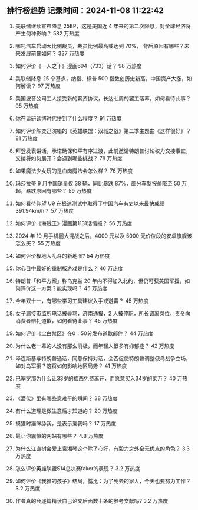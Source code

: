 
## 排行榜趋势 记录时间：2024-11-08 11:22:42
  
  1. 美联储继续宣布降息 25BP，这是美国近 4 年来的第二次降息，对全球经济将产生何种影响？ 582 万热度
    
  2. 哪吒汽车启动大比例裁员，裁员比例最高或达到 70%， 背后原因有哪些？未来发展前景如何？ 337 万热度
    
  3. 如何评价《一人之下》漫画694（733）话？ 98 万热度
    
  4. 美联储降息 25 个基点，纳指、标普 500 指数创历史新高，中国资产大涨，如何解读？ 97 万热度
    
  5. 美国波音公司工人接受新的薪资协议，长达七周的罢工落幕，如何看待此事？ 95 万热度
    
  6. 你在读研读博时代拼到了什么程度？ 91 万热度
    
  7. 如何评价陈奕迅演唱的《英雄联盟：双城之战》第二季主题曲《这样很好》？ 81 万热度
    
  8. 拜登发表讲话，承诺确保和平有序过渡，此前邀请特朗普讨论权力交接事宜，交接将如何展开？会遇到哪些挑战？ 78 万热度
    
  9. 如果魔法少女玩的是血肉魔法会怎么样？ 76 万热度
    
  10. 玛莎拉蒂 9 月中国销量仅 38 辆，同比暴跌 87%，部分车型报价降至 50 万起，暴跌原因有哪些？ 59 万热度
    
  11. 如何看待仰望 U9 在极速测试中取得了中国汽车有史以来最快成绩 391.94km/h？ 57 万热度
    
  12. 如何评价《海贼王》漫画第1131话情报？ 56 万热度
    
  13. 2024 年 10 月手机圈大混战之后，4000 元以及 5000 元价位段的安卓旗舰该怎么买？ 55 万热度
    
  14. 如何评价极地大乱斗的新地图? 54 万热度
    
  15. 你心目中最好的重制版游戏是什么？ 46 万热度
    
  16. 特朗普「和平方案」称乌克兰 20 年内不得加入北约，但仍可获美国军援，如何评价这一方案？能实现吗？ 45 万热度
    
  17. 今年双十一，有哪些学习工具建议入手或避雷？ 45 万热度
    
  18. 女子漏接市监所电话被辱骂，济南通报，2 人被停职，所长调离岗位，责令向消费者赔礼道歉，如何看待此事？ 45 万热度
    
  19. 如何评价《尘白禁区》在0：50分发布道歉邮件？ 44 万热度
    
  20. 为什么老一辈的人没有那么消极，而年轻人很多有抑郁症？ 42 万热度
    
  21. 泽连斯基与特朗普通话，同意保持对话，会否促使特朗普调整俄乌战争立场，如对乌军援？这将如何影响地区局势？ 41 万热度
    
  22. 巴塞罗那为什么让33岁的梅西免费离开，而愿意买入34岁的莱万？ 40 万热度
    
  23. 《潜伏》里有哪些意难平的瞬间？ 38 万热度
    
  24. 有什么道理是做生意后才知道的？ 20 万热度
    
  25. 摸猫时猫咪舔我，是表示爱我吗？ 17 万热度
    
  26. 最让你震惊的网站有哪些？ 4.8 万热度
    
  27. 为什么江直树会爱上袁湘琴这个除了心好，有毅力之外全无优点的角色？ 3.3 万热度
    
  28. 怎么评价英雄联盟S14总决赛faker的表现？ 3.2 万热度
    
  29. 如何评价《我推的孩子》结局，露比：为了死去的家人，今天也要努力工作？ 3.2 万热度
    
  30. 作者真的会逐篇精读自己论文后面数十条的参考文献吗? 3.2 万热度
    